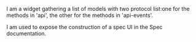 I am a widget gathering a list of models with two protocol list:one for the methods in 'api', the other for the methods in 'api-events'.

I am used to expose the construction of a spec UI in the Spec documentation.